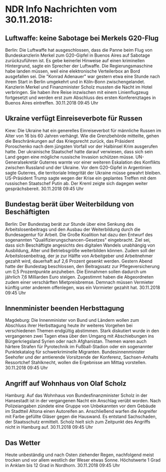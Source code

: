# NDR Info Nachrichten vom 30.11.2018:


## Luftwaffe: keine Sabotage bei Merkels G20-Flug
Berlin: Die Luftwaffe hat ausgeschlossen, dass die Panne beim Flug von Bundeskanzlerin Merkel zum G20-Gipfel in Buenos Aires auf Sabotage zurückzuführen ist. Es gebe keinerlei Hinweise auf einen kriminellen Hintergrund, sagte ein Sprecher der Luftwaffe. Die Regierungsmaschine habe landen müssen, weil eine elektronische Verteilerbox an Bord ausgefallen sei. Die "Konrad Adenauer" war gestern etwa eine Stunde nach ihrem Start in Berlin umgekehrt und in Köln-Bonn zwischengelandet. Kanzlerin Merkel und Finanzminister Scholz mussten die Nacht im Hotel verbringen. Sie haben ihre Reise inzwischen mit einem Linienflugzeug fortgesetzt und werden erst zum Abschluss des ersten Konferenztages in Buenos Aires eintreffen. 30.11.2018 09:45 Uhr 

## Ukraine verfügt Einreiseverbote für Russen
Kiew: Die Ukraine hat ein generelles Einreiseverbot für männliche Russen im Alter von 16 bis 60 Jahren verhängt. Wie die Grenzbehörde mitteilte, gehen die Beschränkungen auf das Kriegsrecht zurück, das Präsident Poroschenko nach dem jüngsten Vorfall vor der Halbinsel Krim ausgerufen hatte. Der ukrainische Staatschef hatte darauf verwiesen, dass sich sein Land gegen eine mögliche russische Invasion schützen müsse. UN-Generalsekretär Guterres warnte vor einer weiteren Eskalation des Konflikts zwischen Russland und der Ukraine. Vor dem G20-Gipfel in Argentinien sagte Guterres, die territoriale Integrität der Ukraine müsse gewahrt bleiben. US-Präsident Trump sagte wegen der Krise ein geplantes Treffen mit dem russischen Staatschef Putin ab. Der Kreml zeigte sich dagegen weiter gesprächsbereit. 30.11.2018 09:45 Uhr 

## Bundestag berät über Weiterbildung von Beschäftigten
Berlin: Der Bundestag berät zur Stunde über eine Senkung des Arbeitslosenbeitrags und den Ausbau der Weiterbildung durch die Bundesagentur für Arbeit. Die Große Koalition hat dazu den Entwurf des sogenannten "Qualifizierungschancen-Gesetzes" eingebracht. Ziel sei, dass sich Beschäftigte angesichts des digitalen Wandels unabhängig von Ausbildung, Alter und Betriebsgröße weiterbilden können. Zudem soll der Arbeitslosenbeitrag, der je zur Hälfte von Arbeitgeber und Arbeitnehmer gezahlt wird, dauerhaft auf 2,6 Prozent gesenkt werden. Gestern Abend hatte der Bundestag beschlossen, den Beitragssatz zur Pflegeversicherung um 0,5 Prozentpunkte anzuheben. Die Einnahmen sollen dadurch um jährlich 7,6 Milliarden Euro steigen. Zugestimmt haben die Abgeordneten zudem einer verschärften Mietpreisbremse. Demnach müssen Vermieter künftig unter anderem offenlegen, was ein Vormieter gezahlt hat. 30.11.2018 09:45 Uhr 

## Innenminister beenden Herbsttagung
Magdeburg: Die Innenminister von Bund und Ländern wollen zum Abschluss ihrer Herbsttagung heute ihr weiteres Vorgehen bei verschiedenen Themen endgültig abstimmen. Stark diskutiert wurde in den vergangenen zwei Tagen etwa über den Umgang mit Abschiebungen ins Bürgerkriegsland Syrien oder nach Afghanistan. Themen waren auch härtere Strafen für Pyrotechnik im Fußball-Stadion oder ein sogenannter Punktekatalog für schwerkriminelle Migranten. Bundesinnenminister Seehofer und der amtierende Vorsitzende der Konferenz, Sachsen-Anhalts Ressortchef Stahlknecht, wollen die Ergebnisse am Mittag vorstellen. 30.11.2018 09:45 Uhr 

## Angriff auf Wohnhaus von Olaf Scholz
Hamburg: Auf das Wohnhaus von Bundesfinanzminister Scholz in der Hansestadt ist in der vergangenen Nacht ein Anschlag verübt worden. Nach Polizeiangaben zündete eine Gruppe von Unbekannten vor dem Gebäude im Stadtteil Altona einen Autoreifen an. Anschließend warfen die Angreifer mit Farbe gefüllte Gläser gegen die Hauswand. Es entstand Sachschaden, der Staatsschutz ermittelt. Scholz hielt sich zum Zeitpunkt des Angriffs nicht in Hamburg auf. 30.11.2018 09:45 Uhr 

## Das Wetter
Heute unbeständig und nach Osten ziehender Regen, nachfolgend meist trocken und vor allem westlich der Weser etwas Sonne. Höchstwerte 1 Grad in Anklam bis 12 Grad in Nordhorn. 30.11.2018 09:45 Uhr 
